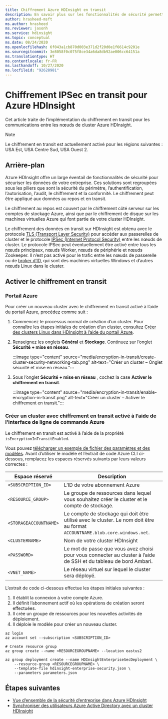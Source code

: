 ```yaml
---
title: Chiffrement Azure HDInsight en transit
description: En savoir plus sur les fonctionnalités de sécurité permettant d’assurer le chiffrement en transit de votre cluster Azure HDInsight.
author: hrasheed-msft
ms.author: hrasheed
ms.reviewer: jasonh
ms.service: hdinsight
ms.topic: conceptual
ms.date: 08/24/2020
ms.openlocfilehash: 6f043a1cb870d003e371d2f20d0e1f6614c9201e
ms.sourcegitcommit: 3e8058f0c075f8ce34a6da8db92ae006cc64151a
ms.translationtype: HT
ms.contentlocale: fr-FR
ms.lasthandoff: 10/27/2020
ms.locfileid: "92628981"
---
```

# <a name="ipsec-encryption-in-transit-for-azure-hdinsight"></a>Chiffrement IPSec en transit pour Azure HDInsight

Cet article traite de l’implémentation du chiffrement en transit pour les communications entre les nœuds de cluster Azure HDInsight.

> [!Note]
> Le chiffrement en transit est actuellement activé pour les régions suivantes : USA Est, USA Centre Sud, USA Ouest 2.

## <a name="background"></a>Arrière-plan

Azure HDInsight offre un large éventail de fonctionnalités de sécurité pour sécuriser les données de votre entreprise. Ces solutions sont regroupées sous les piliers que sont la sécurité du périmètre, l’authentification, l’autorisation, l’audit, le chiffrement et la conformité. Le chiffrement peut être appliqué aux données au repos et en transit.

Le chiffrement au repos est couvert par le chiffrement côté serveur sur les comptes de stockage Azure, ainsi que par le chiffrement de disque sur les machines virtuelles Azure qui font partie de votre cluster HDInsight.

Le chiffrement des données en transit sur HDInsight est obtenu avec le protocole [TLS (Transport Layer Security)](../transport-layer-security.md) pour accéder aux passerelles de cluster et le protocole [IPSec (Internet Protocol Security)](https://wikipedia.org/wiki/IPsec) entre les nœuds de cluster. Le protocole IPSec peut éventuellement être activé entre tous les nœuds principaux, nœuds Worker, nœuds de périphérie et nœuds Zookeeper. Il n’est pas activé pour le trafic entre les nœuds de passerelle ou de [broker d’ID](./identity-broker.md), qui sont des machines virtuelles Windows et d’autres nœuds Linux dans le cluster.

## <a name="enable-encryption-in-transit"></a>Activer le chiffrement en transit

### <a name="azure-portal"></a>Portail Azure

Pour créer un nouveau cluster avec le chiffrement en transit activé à l’aide du portail Azure, procédez comme suit :

1. Commencez le processus normal de création d’un cluster. Pour connaître les étapes initiales de création d’un cluster, consultez [Créer des clusters Linux dans HDInsight à l’aide du portail Azure](../hdinsight-hadoop-create-linux-clusters-portal.md).
1. Renseignez les onglets **Général** et **Stockage**. Continuez sur l’onglet **Sécurité + mise en réseau**.

    :::image type="content" source="media/encryption-in-transit/create-cluster-security-networking-tab.png" alt-text="Créer un cluster – Onglet sécurité et mise en réseau.":::

1. Sous l’onglet **Sécurité + mise en réseau** , cochez la case **Activer le chiffrement en transit**.

    :::image type="content" source="media/encryption-in-transit/enable-encryption-in-transit.png" alt-text="Créer un cluster – Activer le chiffrement en transit.":::

### <a name="create-a-cluster-with-encryption-in-transit-enabled-through-the-azure-cli"></a>Créer un cluster avec chiffrement en transit activé à l’aide de l’interface de ligne de commande Azure

Le chiffrement en transit est activé à l’aide de la propriété `isEncryptionInTransitEnabled`.

Vous pouvez [télécharger un exemple de fichier des paramètres et des modèles](https://github.com/Azure-Samples/hdinsight-enterprise-security). Avant d’utiliser le modèle et l’extrait de code Azure CLI ci-dessous, remplacez les espaces réservés suivants par leurs valeurs correctes :

| Espace réservé | Description |
|---|---|
| `<SUBSCRIPTION_ID>` | L’ID de votre abonnement Azure |
| `<RESOURCE_GROUP>` | Le groupe de ressources dans lequel vous souhaitez créer le cluster et le compte de stockage. |
| `<STORAGEACCOUNTNAME>` | Le compte de stockage qui doit être utilisé avec le cluster. Le nom doit être au format `ACCOUNTNAME.blob.core.windows.net`. |
| `<CLUSTERNAME>` | Nom de votre cluster HDInsight |
| `<PASSWORD>` | Le mot de passe que vous avez choisi pour vous connecter au cluster à l’aide de SSH et du tableau de bord Ambari. |
| `<VNET_NAME>` | Le réseau virtuel sur lequel le cluster sera déployé. |

L’extrait de code ci-dessous effectue les étapes initiales suivantes :

1. Il établit la connexion à votre compte Azure.
1. Il définit l’abonnement actif où les opérations de création seront effectuées.
1. Il crée un groupe de ressources pour les nouvelles activités de déploiement.
1. Il déploie le modèle pour créer un nouveau cluster.

```azurecli
az login
az account set --subscription <SUBSCRIPTION_ID>

# Create resource group
az group create --name <RESOURCEGROUPNAME> --location eastus2

az group deployment create --name HDInsightEnterpriseSecDeployment \
    --resource-group <RESOURCEGROUPNAME> \
    --template-file hdinsight-enterprise-security.json \
    --parameters parameters.json
```

## <a name="next-steps"></a>Étapes suivantes

* [Vue d’ensemble de la sécurité d’entreprise dans Azure HDInsight](hdinsight-security-overview.md)
* [Synchroniser des utilisateurs Azure Active Directory avec un cluster HDInsight](../disk-encryption.md)
